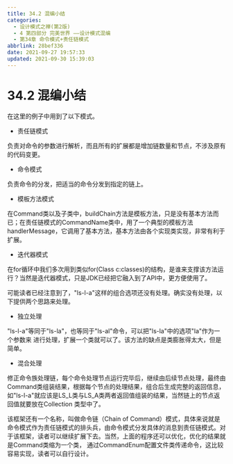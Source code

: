 ```yaml
---
title: 34.2 混编小结
categories: 
  - 设计模式之禅(第2版)
  - 4 第四部分 完美世界 ——设计模式混编
  - 第34章 命令模式+责任链模式
abbrlink: 28bef336
date: 2021-09-27 19:57:33
updated: 2021-09-30 15:39:03
---
```

# 34.2 混编小结
在这里的例子中用到了以下模式。
- 责任链模式

负责对命令的参数进行解析，而且所有的扩展都是增加链数量和节点，不涉及原有的代码变更。
- 命令模式

负责命令的分发，把适当的命令分发到指定的链上。
- 模板方法模式

在Command类以及子类中，buildChain方法是模板方法，只是没有基本方法而已；在责任链模式的CommandName类中，用了一个典型的模板方法handlerMessage，它调用了基本方法，基本方法由各个实现类实现，非常有利于扩展。

- 迭代器模式

在for循环中我们多次用到类似for(Class c:classes)的结构，是谁来支撑该方法运行？当然是迭代器模式，只是JDK已经把它融入到了API中，更方便使用了。

可能读者已经注意到了，"ls-l-a"这样的组合选项还没有处理。确实没有处理，以下提供两个思路来处理。
- 独立处理

"ls-l-a"等同于"ls-la"，也等同于"ls-al"命令，可以把"ls-la"中的选项"la"作为一个参数来 进行处理，扩展一个类就可以了。该方法的缺点是类膨胀得太大，但是简单。
- 混合处理

修正命令族处理链，每个命令处理节点运行完毕后，继续由后续节点处理，最终由Command类组装结果，根据每个节点的处理结果，组合后生成完整的返回信息，如"ls-l-a"就应该是LS_L类与LS_A类两者返回值组装的结果，当然链上的节点返回值就要放在Collection 类型中了。

该框架还有一个名称，叫做命令链（Chain of Command）模式，具体来说就是命令模式作为责任链模式的排头兵，由命令模式分发具体的消息到责任链模式。对于该框架，读者可以继续扩展下去。当然，上面的程序还可以优化，优化的结果就是Command类缩为一个类， 通过CommandEnum配置文件类传递命令，这比较容易实现，读者可以自行设计。
